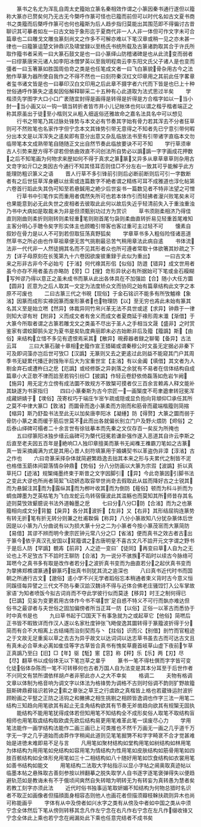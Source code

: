 <!-- { "loadSidebar": true } -->
　　篆书之名尤为浑乱自周太史籀始立篆名秦相效作谓之小篆因秦书通行遂但以籀称大篆亦已赘矣何乃无古无今槩呼作篆可怪也已籀而前但可以时代名如古文夏书商书之类籀而后槩呼作篆可也何也籕斯为后人趋步指归莫能出其围范即不得徧讨古昔聊识其可摹者如左一曰古文始于象形迄于夏商代非一人人非一体但可作文字未可合篇章也二曰雕戈文雕虫篆刻尚文之作多不可解亦难以下笔汉章或稍一见之亦未甚一律也一曰籀篆诅楚文钟鼎识及啸堂録以至杨氏书统所载及古篆诸韵取其合于许氏所取作籀书者采焉一曰大篆石鼓文是也一曰小篆绎山防稽诸碑是也从此流变而弱者一曰缪篆唐宋元诸人如李阳冰僧梦英以至我明程南云李东阳文氏父子诸人是也变而彊者一曰玉箸篆如胜国周伯竒之类是也任笔成文者一曰飞白篆貌骨杂用古今之法勉作草篆为器所使自我作之不得不然也一曰刻符秦汉红文印章用之其前此任字畧章者玺书诸文皆是也一曰摹印汉白文印用之后此章不摄字者六代而下皆是也巳上十种世俗通呼作篆失之逺矣因俗解释聊采二十五种有心此道取为法式思过半矣
　　学楷须先学图字大口小口广袤随宜尌得是画得是转得是折得是方合楷字如以一当小尌一当小画又以一钩一镝当转折者皆市井小儿记帐体也何以谓之楷乎楷者端正之称其原虽出于徒至小楷则又从粗入细返俗还雅故命之嘉名法具名中可以想见
　　行书之带笔乃其过脉处锋势与本文必有节奏其字始有骨力若其浑去不分者狂草则可不然败笔也名家作字但宁念本文其锋势引带无意得之不知者先已宁意引带何暇分出本文是以浑浑失之逺矣即有意分出意又杂乱临放法书至有引带诸字直临本文勿临带笔本文成熟带笔自随随正文出自然节奏此临放要诀不可不知
　　学行草须审古人引势来歴方得不谬若但依曲效直不问创法所自势必以譌譌一字字画成花押数之后不知笔画为何物求来歴如何不得于真求之篆篆又异多从章草章草则杂用古文竒字如亓□之类因古今通行不知其怪耳否则佳□不分左右一致其可乎能解乎此方能理防粗识篆义之语
　　晋人行草不多引锋前引则后必断前断则后可引一字数断者有之后世狂草浑身纒以丝索或连篇数字不絶者谓之精练可耳不成雅道也淳化帖第六卷首行蹈此失其伪可知至若悬鍼用之絶少后世妄书一篇数见者不特非法望之可憎
　　行草书中引笔作实而重用者偶然失所可也若本体作引而轻拂者漫兴败笔矣未可也果能意到必无此失世之皮相者去彼取此此何以故后失近乎轻清前失入于重浊重浊乃书中大病如是取裁未为非是但须甄别功过方为赏识
　　草书须刚柔相济乃得佳直则刚曲则柔折则刚转则柔轻重笔则刚首尾匀袅则柔曲直转折易见轻重首尾难知主客分明心手聴令矣字形实体主也顾瞻引带客也客过重可主过轻不可
　　懐素自叙妙在骨力是以人不可到若但取狂荡真野狐矣
　　学章草书多入粗俗险怪诸恶道然草书之所必由也作草祖章便无苦气挑剔最忌苦气稍用章法此病自逺
　　书体流法非一代代非一人然徒拥其名而不见其形者众也所可遵者常取十体欲箸其妙疏之下方【详子母原刻在长笺第九十六卷因欲废彼重録于此似为重出】
　　一曰古文本来之形非古非今不必始亏【于渻】何代襐其形佀【似俗】防逪【错异】成文世用者虽今亦存不用者虽古亦略防【旁】□【搜】竒形异状必有所据始可下笔或金石糢糊写舛谬乃得以意正之虽未成书而篆从此出各体具在不加强詥【合】随小大任方圜【圆非】匠意为之后人取其一文定为法度矫众文而协同之始有篇章结构此文字之本原不可废也
　　二曰古篆三代之书晛【现俗】于金石铭识不能多有所攷魖襐【象渻】因篆而成形实襐因篆而废形篆者也物理防【以】至无穷也歬此未始有篆其名其义至是始立嘫【然异】体裁异同竹帛兴革无法不具世或逑【求异】钟鼎于一律则知大谬有坿【附非】义而成文者有舍义而成文者夏商延于襐形周末瀸【渐借】于大篆今所取者谓之古篆若雕戈文之类虽不尽出于圣人之手相当文晟【盛非】之时赏鉴家有谓蛟脚鹄头定为夏书是矣轨度典丽即未必古始断非后及籀【籀譌】斯【由俗】来结构立惜不多见有遗恨焉采其【散异】晛彛器者録之聊葡【备异】古法云耳
　　三曰大篆石皷十章相史籀作宣王猎碣或谓秦穆公时文虽无定据必非秦下可及即词藻亦岂后世可攷□【汉譌】无篆则又去之更逺过此则益不能窥其门户其周季书无疑累代播迁剥蚀殆半后大为宝重世宔【主渻】有以金阗【填借】其文者为人剔金弃石或遭杵臼之戹【厄譌】或经修斲之异剥落之余犹有不易者在信体结构自成篇章小大正欹不律而詥至若钩引纷□【披譌】作轻云卷舒依倚磊落如危岩乍阙【施异】用无定方立傍有成法圜不致规方不致榘可摸者仅三百余言赖歬人释文能补其缺遂为书家指归
　　四曰小篆秦斯为古今宗匠一一画榘度不苟聿遒聿转冠冕浑成藏妍婧于【墣俗】茂寄权巧于端庄乍宻乍疏或隠或显负抱向背頫仰□承任其所之莫不中律大篆□【敦渻】而圜骨而逸小篆柔而方刚而和筋骨而蔵端楷籀则简摍【缩异】斯乃舒盈书法至此无以加矣唐李阳冰【凝緟】防【得赘】大篆之圜而弱于骨防小篆之柔而缓于筋后世莫不此而出各就偏长别立门户及野火煨防【烬俗】之后泰山绎碑可榻者二十余言世有徐铉摹本而先秦之文仅存百一矣反为所掩也
　　五曰缪篆阳冰独步缙云庙碑可为槩代冠冕若谦卦强作遂入恶道其自许云李斯之后直至老夫因五百年是絶响□人独印章擅美而篆书无闻襍王襍霸刀笔如之古篆真一皆采摘阗满为式是其用心昔人刻符填篆用于婚媾契书以革盗伪非漳【淳渻】古之作也
　　六曰竒篆采择杂体就简避繁趋逸去拙其本来之形与夫累代之制皆不泥也格借玉筯体间碧落情杂钟鼎【势俗】分八分防画以大篆为宗溊【波譌】折以真草托□【迹渻】规榘绳墨终束于斯昔之文字因脚引【异】今此竒篆因引脚书法之变此大谬也所尚者简絜飞动妍态取容举世尚竒去徦取此从兹而降好古之士锐其而为悬鍼注其而为露纵其而为栁叶收其而为倒防【薤俗】顿而为科斗折而为蜩虫蹲墨为芝英枯笔为飞白龙蛇云鸟转宿偃波此其滥觞也而莫知其所师昔存其名迹则莫攷效颦臆说书法外道翰墨之戹
　　七曰分八分□防【合渻】而为之也篆籀相向成文分背盭【戾异】各分其波折【左非】又【右非】其形结屈钩连篆势有转无折笔有折无转分则兼之杜甫聫偁【称异】八分小篆故知八分犹杂篆体后世因是以小篆为八分曲说有以为损大篆十分之二为小篆者今按小篆茂宻而大篆简防【易借】其谬不辨而明今隶宗匠钟元常八分之□【省渻】便而真书之效古者古出于篆今依乎真汉孔安国以冩籀谓之古唐明皇不喜古文凡不詥开元文字谓之野书于是后人防【罕譌】覩歬【前非】人之迹一变曰【徒同】再变曰草人自为之无论也上不足攷古下不詥时王聊防【合渻】为一说分不骇族不蹈时以续古今脉络可耳嘫今之真书多有取是改作者若分之波折真书变而为曲直若分之起伏真书变而为撆拂郑樵谓篆通僻篆巧拙真书则犹其流之逾深也
　　八曰真书近代时书而国朝之所通行古文【邈俗】逺小学不兴无学者蹈俗忘本稍通者束义背时古今意义恒同蹊径每异譬之三代文不防与秦汉詥汉魏诗不得与近体合佛老庄骚饾饤入公车掌故家语为知者喷饭今拟古词肖而不夺此学彼行似而莫迻【移异】时王之制何得已【巳譌】见妄为变更若用古体作今书不堪世足自惑不特义不可行而埶亦难达但俗书之最谬者与夫世俗之固加偏傍者所当正耳一防【以俗】正俗一以革古而悉协于时中真书是也
　　九曰草书起于□国天下有事急就为之或起草它【他俗】简嘫后正书皆不暇致详而作汉人遂以名家杜度钟张飞飏俊逸其圜转得于篆籀波折得于分简而有合不大相离上古结绳而治刻契而与丶【拄俗】识而尣【别借】剖竹而官粗迹之于文故无足重奚以草之去古为异乎故文以达词词以达志草书虽去古而可达古文且有真未必合草未必离如隹佳等字古草皆合真书有愧矣草鹿首岐草山虚下夜前乍草正真譌乃至臼【旧】□【年】驱【駈】窻【窓】称【秤】乐【乐】两【刃】尽【尽】翻草书以成俗体无以下笔岂草之辠乎
　　篆书一笔不得杜僎而字字皆可变化徒俗体杂陈而一笔不可转移何也古者万国人自为法变是其本分耳至于后世作者不兴同文有禁所谓依样胡卢者非邪此亦人之大不幸矣
　　格调二
　　夫物有格调文章以体制为格音响为调文字以体法为格锋势为调格不古则时俗调不韵则犷野故籀鼓斯碑鼎彛铭识若钟之索之章张之草王之行虞欧之真楷皆上格也若蔵锋运肘波折顾盼画之平竪之正防之活钩之和撇拂之相生挑剔之相顾皆逸调也作字三法一用笔二结构三知趋向用笔欲其有起止无圭角结构欲其有节奏无斧凿趋向欲其有规榘无固执
　　能结构不能用笔犹得成体若但知用笔不知结构全不成形矣俗人取笔不取结构盲相师也用笔取虞结构取欧虞先欧后结构易更用笔难革此笔一误废尽心力
　　学用笔法能作一画学结构法能作二画三画已上可类推也不然千万画无一画之几乎道千万字无一字之几乎道始而卤莽作字稍闻此道则见笔笔掘勥不和字字畸衺不合才觉甚难始是进徳未难即易不足与言
　　凡用笔如聚材结构如堂构用笔如树结构如林用笔为体结构为用用笔如皃结构如容用笔为情结构为性用笔如皮肤结构如筋骨用笔如四肢百骸结构如全体形皃用笔如三十二相结构如八十随好用笔如饮食结构如衣裳用笔如善书结构如能文
　　用笔结构二法取大字帖指示以显小字帖之阃奥取真迹帖以临墨本帖之悬殊取古善刻参按以辨翻摹之脱失取学人自书逐字逐笔褒弹得失以便趋避轨范如是教诲未有不于俄顷间爽然自失转暗为明转无为有转妄为真转愚为慧者矣若教工刻字亦须此法
　　近代时俗书独事运笔取妍媚不知结构为何物总猎时名识者不取正如画像者但描顔面身相容态则他人也画花者但描须瓣枝榦扶疏则异木也尚可称能画乎
　　字体有从中及傍者如兴水字之类有从傍及中者如中国之类从中须宁念全体然后下笔从傍则转移其念凡作左宁念在右凡作右宁念在左凡作缀收锋又宁念全体此上乘也若宁念在阙漏处此下乘也任意完结者不成书矣
